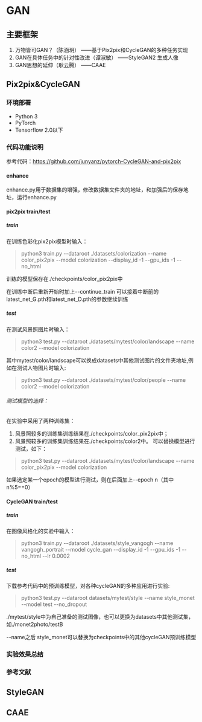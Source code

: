 # GAN
## 主要框架
1. 万物皆可GAN？（陈涵玥）
	——基于Pix2pix和CycleGAN的多种任务实现
2. GAN在具体任务中的针对性改进（谭淑敏）
	——StyleGAN2 生成人像
3. GAN思想的延伸（耿云腾）
	——CAAE

## Pix2pix&CycleGAN
### 环境部署
* Python 3
* PyTorch
* Tensorflow 2.0以下

### 代码功能说明
参考代码：https://github.com/junyanz/pytorch-CycleGAN-and-pix2pix
#### enhance
enhance.py用于数据集的增强，修改数据集文件夹的地址，和加强后的保存地址，运行enhance.py

#### pix2pix train/test
##### train
在训练色彩化pix2pix模型时输入：
> python3 train.py --dataroot ./datasets/colorization --name color_pix2pix --model colorization --display_id -1 --gpu_ids -1 --no_html

训练的模型保存在./checkpoints/color_pix2pix中

在训练中断后重新开始时加上--continue_train 可以接着中断前的latest_net_G.pth和latest_net_D.pth的参数继续训练

##### test

在测试风景照图片时输入：
>python3 test.py --dataroot ./datasets/mytest/color/landscape --name color2 --model colorization 

其中mytest/color/landscape可以换成datasets中其他测试图片的文件夹地址,例如在测试人物图片时输入:
> python3 test.py --dataroot ./datasets/mytest/color/people --name color2 --model colorization 

###### 测试模型的选择：
在实验中采用了两种训练集：
1. 风景照较多的训练集训练结果在./checkpoints/color_pix2pix中；
2. 风景照较多的训练集训练结果在./checkpoints/color2中。
可以替换模型进行测试，如下：
>python3 test.py --dataroot ./datasets/mytest/color/landscape --name color_pix2pix --model colorization 

如果选定某一个epoch的模型进行测试，则在后面加上--epoch n（其中n%5==0）

#### CycleGAN train/test
##### train
在图像风格化的实验中输入：
>python3 train.py --dataroot ./datasets/style_vangogh --name vangogh_portrait --model cycle_gan --display_id -1 --gpu_ids -1 --no_html --lr 0.0002

##### test
下载参考代码中的预训练模型，对各种cycleGAN的多种应用进行实验:
>python3 test.py --dataroot datasets/mytest/style --name style_monet --model test --no_dropout

./mytest/style中为自己准备的测试图像，也可以更换为datasets中其他测试集，如./monet2photo/testB

--name之后 style_monet可以替换为checkpoints中的其他cycleGAN预训练模型

### 实验效果总结

### 参考文献

## StyleGAN

## CAAE
